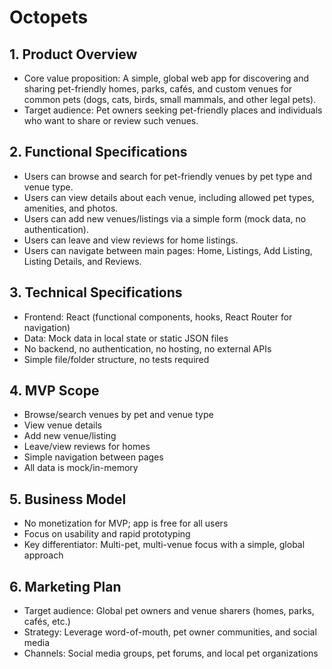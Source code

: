 # Octopets

## 1. Product Overview

- Core value proposition: A simple, global web app for discovering and sharing pet-friendly homes, parks, cafés, and custom venues for common pets (dogs, cats, birds, small mammals, and other legal pets).
- Target audience: Pet owners seeking pet-friendly places and individuals who want to share or review such venues.

## 2. Functional Specifications

- Users can browse and search for pet-friendly venues by pet type and venue type.
- Users can view details about each venue, including allowed pet types, amenities, and photos.
- Users can add new venues/listings via a simple form (mock data, no authentication).
- Users can leave and view reviews for home listings.
- Users can navigate between main pages: Home, Listings, Add Listing, Listing Details, and Reviews.

## 3. Technical Specifications

- Frontend: React (functional components, hooks, React Router for navigation)
- Data: Mock data in local state or static JSON files
- No backend, no authentication, no hosting, no external APIs
- Simple file/folder structure, no tests required

## 4. MVP Scope

- Browse/search venues by pet and venue type
- View venue details
- Add new venue/listing
- Leave/view reviews for homes
- Simple navigation between pages
- All data is mock/in-memory

## 5. Business Model

- No monetization for MVP; app is free for all users
- Focus on usability and rapid prototyping
- Key differentiator: Multi-pet, multi-venue focus with a simple, global approach

## 6. Marketing Plan

- Target audience: Global pet owners and venue sharers (homes, parks, cafés, etc.)
- Strategy: Leverage word-of-mouth, pet owner communities, and social media
- Channels: Social media groups, pet forums, and local pet organizations
